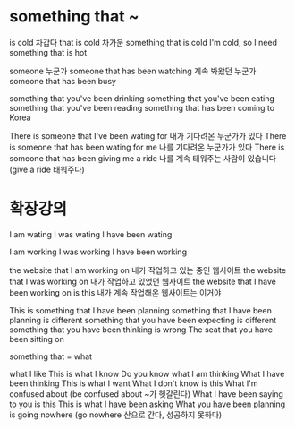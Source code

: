 # something that ~

is cold 차갑다
that is cold 차가운
something that is cold
I'm cold, so I need something that is hot

someone 누군가
someone that has been watching 계속 봐왔던 누군가
someone that has been busy

something that you've been drinking
something that you've been eating
something that you've been reading
something that has been coming to Korea

There is someone that I've been wating for 내가 기다려온 누군가가 있다
There is someone that has been wating for me 나를 기다려온 누군가가 있다
There is someone that has been giving me a ride 나를 계속 태워주는 사람이 있습니다
(give a ride 태워주다)

# 확장강의

I am wating
I was wating
I have been wating

I am working
I was working
I have been working

the website that I am working on 내가 작업하고 있는 중인 웹사이트
the website that I was working on 내가 작업하고 있었던 웹사이트
the website that I have been working on is this 내가 계속 작업해온 웹사이트는 이거야

This is something that I have been planning
something that I have been planning is different
something that you have been expecting is different
something that you have been thinking is wrong
The seat that you have been sitting on

something that = what

what I like
This is what I know
Do you know what I am thinking
What I have been thinking
This is what I want
What I don't know is this
What I'm confused about (be confused about ~가 헷갈린다)
What I have been saying to you is this
This is what I have been asking
What you have been planning is going nowhere
(go nowhere 산으로 간다, 성공하지 못하다)